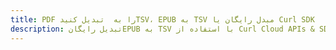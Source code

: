 ---title: PDF را به  تبدیل کنیدTSV، EPUB به TSV مبدل رایگان یا Curl SDKdescription: تبدیل رایگانEPUB به TSV با استفاده از Curl Cloud APIs & SDK همچنین اسناد PDF را در Cloud ایجاد، ویرایش و رندر کنید.---